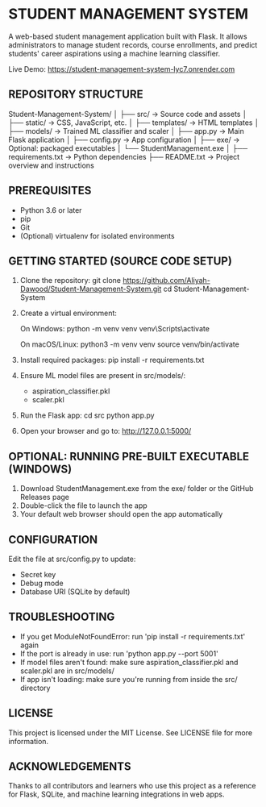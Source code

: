 STUDENT MANAGEMENT SYSTEM
=========================

A web-based student management application built with Flask. It allows administrators to manage student records, course enrollments, and predict students' career aspirations using a machine learning classifier.

Live Demo:
https://student-management-system-lyc7.onrender.com


REPOSITORY STRUCTURE
---------------------
Student-Management-System/
│
├── src/                  → Source code and assets
│   ├── static/           → CSS, JavaScript, etc.
│   ├── templates/        → HTML templates
│   ├── models/           → Trained ML classifier and scaler
│   ├── app.py            → Main Flask application
│   ├── config.py         → App configuration
│
├── exe/                  → Optional: packaged executables
│   └── StudentManagement.exe
│
├── requirements.txt      → Python dependencies
├── README.txt            → Project overview and instructions


PREREQUISITES
-------------
- Python 3.6 or later
- pip
- Git
- (Optional) virtualenv for isolated environments


GETTING STARTED (SOURCE CODE SETUP)
-----------------------------------

1. Clone the repository:
   git clone https://github.com/Aliyah-Dawood/Student-Management-System.git
   cd Student-Management-System

2. Create a virtual environment:

   On Windows:
   python -m venv venv
   venv\Scripts\activate

   On macOS/Linux:
   python3 -m venv venv
   source venv/bin/activate

3. Install required packages:
   pip install -r requirements.txt

4. Ensure ML model files are present in src/models/:
   - aspiration_classifier.pkl
   - scaler.pkl

5. Run the Flask app:
   cd src
   python app.py

6. Open your browser and go to:
   http://127.0.0.1:5000/


OPTIONAL: RUNNING PRE-BUILT EXECUTABLE (WINDOWS)
------------------------------------------------
1. Download StudentManagement.exe from the exe/ folder or the GitHub Releases page
2. Double-click the file to launch the app
3. Your default web browser should open the app automatically


CONFIGURATION
-------------
Edit the file at src/config.py to update:
- Secret key
- Debug mode
- Database URI (SQLite by default)


TROUBLESHOOTING
---------------
- If you get ModuleNotFoundError: run 'pip install -r requirements.txt' again
- If the port is already in use: run 'python app.py --port 5001'
- If model files aren't found: make sure aspiration_classifier.pkl and scaler.pkl are in src/models/
- If app isn't loading: make sure you're running from inside the src/ directory


LICENSE
-------
This project is licensed under the MIT License. See LICENSE file for more information.


ACKNOWLEDGEMENTS
----------------
Thanks to all contributors and learners who use this project as a reference for Flask, SQLite, and machine learning integrations in web apps.

